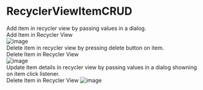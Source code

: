 # RecyclerViewItemCRUD
Add item in recycler view by passing values in a dialog.
</br>
<bold>Add Item in Recycler View</bold>
</br>
![image](https://user-images.githubusercontent.com/99603170/209432985-2d840145-544d-45cf-9733-a3ff918750ad.png)
</br>
Delete item in recycler view by pressing delete button on item.
</br>
<bold>Delete Item in Recycler View</bold>
</br>
![image](https://user-images.githubusercontent.com/99603170/209433018-3ac65dee-c347-4cca-b942-9b7ee07660b8.png)
</br>Update item details in recycler view by passing values in a dialog showning on item click listener.
</br>
<bold>Delete Item in Recycler View</bold>
![image](https://user-images.githubusercontent.com/99603170/209433018-3ac65dee-c347-4cca-b942-9b7ee07660b8.png)
</br>
